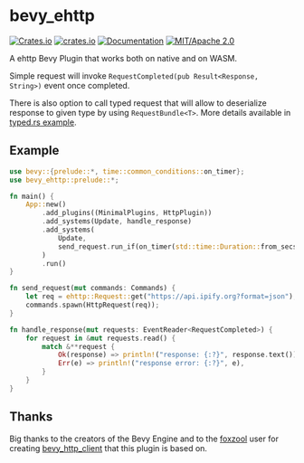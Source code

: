 # bevy_ehttp

[![Crates.io](https://img.shields.io/crates/v/bevy_ehttp)](https://crates.io/crates/bevy_ehttp)
[![crates.io](https://img.shields.io/crates/d/bevy_ehttp)](https://crates.io/crates/bevy_cronjob)
[![Documentation](https://docs.rs/bevy_ehttp/badge.svg)](https://docs.rs/bevy_ehttp)
[![MIT/Apache 2.0](https://img.shields.io/badge/license-MIT%2FApache-blue.svg)](https://github.com/Seldom-SE/seldom_pixel#license)

A ehttp Bevy Plugin that works both on native and on WASM.

Simple request will invoke `RequestCompleted(pub Result<Response, String>)` event once completed.

There is also option to call typed request that will allow to deserialize response to given type by using `RequestBundle<T>`. More details available in [typed.rs example](examples/typed.rs).

## Example

```rust
use bevy::{prelude::*, time::common_conditions::on_timer};
use bevy_ehttp::prelude::*;

fn main() {
    App::new()
        .add_plugins((MinimalPlugins, HttpPlugin))
        .add_systems(Update, handle_response)
        .add_systems(
            Update,
            send_request.run_if(on_timer(std::time::Duration::from_secs(1))),
        )
        .run()
}

fn send_request(mut commands: Commands) {
    let req = ehttp::Request::get("https://api.ipify.org?format=json");
    commands.spawn(HttpRequest(req));
}

fn handle_response(mut requests: EventReader<RequestCompleted>) {
    for request in &mut requests.read() {
        match &**request {
            Ok(response) => println!("response: {:?}", response.text()),
            Err(e) => println!("response error: {:?}", e),
        }
    }
}

```

## Thanks

Big thanks to the creators of the Bevy Engine and to the [foxzool](https://github.com/foxzool) user for creating [bevy_http_client](https://github.com/foxzool/bevy_http_client) that this plugin is based on.
